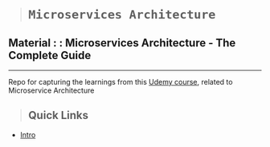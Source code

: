 > # `Microservices Architecture`

## Material : : Microservices Architecture - The Complete Guide

---

Repo for capturing the learnings from this [Udemy course](https://www.udemy.com/share/103oFu3@FQn9imRGEpmjlbaHV8kLTXtINo2kPNqEQljni8gtESSOhsCOoWmx9PQR3ziMr_X_/), related to Microservice Architecture

> ## Quick Links

-   [Intro](intro.md)
